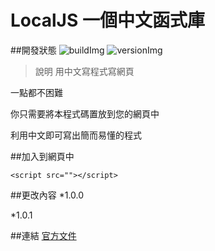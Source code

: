 # LocalJS 一個中文函式庫
##開發狀態
![buildImg](https://img.shields.io/badge/build-passing-green.svg?style=plastic) 
![versionImg](https://img.shields.io/badge/version-1.0.1-green.svg?style=plastic)

>說明
用中文寫程式寫網頁

一點都不困難

你只需要將本程式碼置放到您的網頁中

利用中文即可寫出簡而易懂的程式

##加入到網頁中
```
<script src=""></script>
```

##更改內容
*1.0.0
	
*1.0.1
	

##連結
[官方文件](https://localjs.blogspot.com/ "官方文件")
